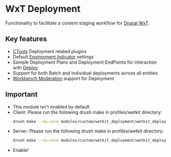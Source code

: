 WxT Deployment
==============
Functionality to facilitate a content staging workflow for [Drupal WxT][drupalwxt].

Key features
------------

* [CTools][ctools] Deployment related plugins
* Default [Environment Indicator][environment_indicator] settings
* Sample Deployment Plans and Deployment EndPoints for interaction with [Deploy][deploy]
* Support for both Batch and individual deployments across all entities
* [Workbench Moderation][workbench_moderation] support for Deployment

Important
---------

* This module isn't enabled by default
* Client: Please run the following drush make in profiles/wetkit directory:
  ```sh
  drush make --no-core modules/custom/wetkit_deployment/wetkit_deployment.make
  ```
* Server: Please run the following drush make in profiles/wetkit directory:
  ```sh
  drush make --no-core modules/custom/wetkit_deployment/wetkit_deployment_service/wetkit_deployment_service.make
  ```
* Enable!


<!-- Links Referenced -->

[ctools]:                       http://drupal.org/project/ctools
[deploy]:                       http://drupal.org/project/wetkit
[drupalwxt]:                    http://drupal.org/project/wetkit
[environment_indicator]:        http://drupal.org/project/environment_indicator
[workbench_moderation]:          http://drupal.org/project/workbench_moderation
